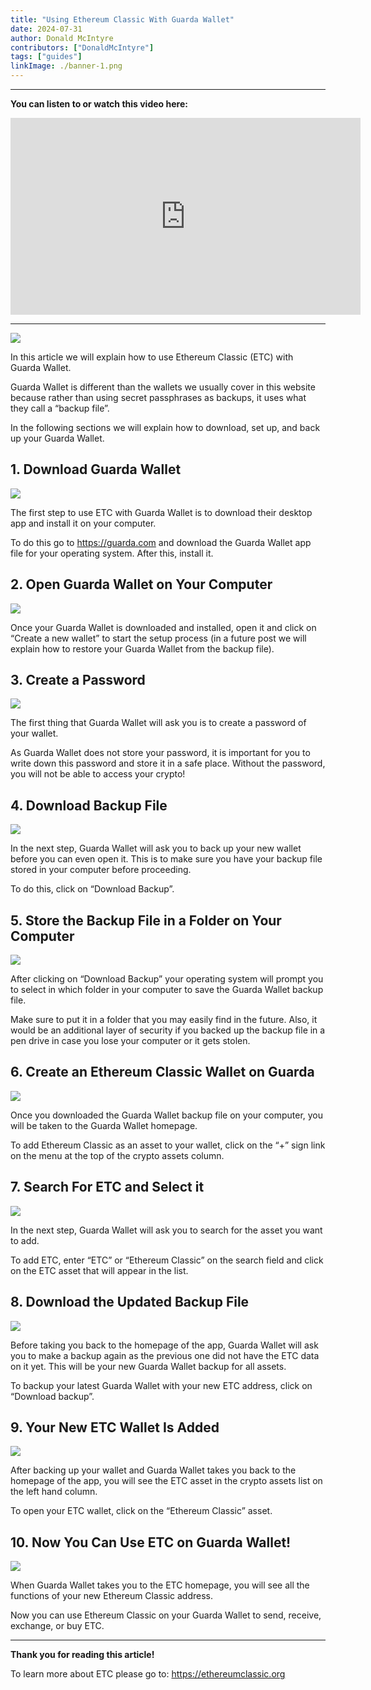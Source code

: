 ```yaml
---
title: "Using Ethereum Classic With Guarda Wallet"
date: 2024-07-31
author: Donald McIntyre
contributors: ["DonaldMcIntyre"]
tags: ["guides"]
linkImage: ./banner-1.png
---
```


---
**You can listen to or watch this video here:**

<iframe width="560" height="315" src="https://www.youtube.com/embed/4IqQbHdVdFg" title="YouTube video player" frameborder="0" allow="accelerometer; autoplay; clipboard-write; encrypted-media; gyroscope; picture-in-picture; web-share" allowfullscreen></iframe>

---

![](./banner-1.png)

In this article we will explain how to use Ethereum Classic (ETC) with Guarda Wallet.

Guarda Wallet is different than the wallets we usually cover in this website because rather than using secret passphrases as backups, it uses what they call a “backup file”.

In the following sections we will explain how to download, set up, and back up your Guarda Wallet.

## 1. Download Guarda Wallet

![](./1.png)

The first step to use ETC with Guarda Wallet is to download their desktop app and install it on your computer.

To do this go to https://guarda.com and download the Guarda Wallet app file for your operating system. After this, install it.

## 2. Open Guarda Wallet on Your Computer

![](./2.png)

Once your Guarda Wallet is downloaded and installed, open it and click on “Create a new wallet” to start the setup process (in a future post we will explain how to restore your Guarda Wallet from the backup file). 

## 3. Create a Password

![](./3.png)

The first thing that Guarda Wallet will ask you is to create a password of your wallet.

As Guarda Wallet does not store your password, it is important for you to write down this password and store it in a safe place. Without the password, you will not be able to access your crypto!

## 4. Download Backup File

![](./4.png)

In the next step, Guarda Wallet will ask you to back up your new wallet before you can even open it. This is to make sure you have your backup file stored in your computer before proceeding.

To do this, click on “Download Backup”.

## 5. Store the Backup File in a Folder on Your Computer

![](./5.png)

After clicking on “Download Backup” your operating system will prompt you to select in which folder in your computer to save the Guarda Wallet backup file. 

Make sure to put it in a folder that you may easily find in the future. Also, it would be an additional layer of security if you backed up the backup file in a pen drive in case you lose your computer or it gets stolen.

## 6. Create an Ethereum Classic Wallet on Guarda

![](./6.png)

Once you downloaded the Guarda Wallet backup file on your computer, you will be taken to the Guarda Wallet homepage.

To add Ethereum Classic as an asset to your wallet, click on the “+” sign link on the menu at the top of the crypto assets column.

## 7. Search For ETC and Select it

![](./7.png)

In the next step, Guarda Wallet will ask you to search for the asset you want to add.

To add ETC, enter “ETC” or “Ethereum Classic” on the search field and click on the ETC asset that will appear in the list.

## 8. Download the Updated Backup File

![](./8.png)

Before taking you back to the homepage of the app, Guarda Wallet will ask you to make a backup again as the previous one did not have the ETC data on it yet. This will be your new Guarda Wallet backup for all assets.

To backup your latest Guarda Wallet with your new ETC address, click on “Download backup”.

## 9. Your New ETC Wallet Is Added

![](./9.png)

After backing up your wallet and Guarda Wallet takes you back to the homepage of the app, you will see the ETC asset in the crypto assets list on the left hand column.

To open your ETC wallet, click on the “Ethereum Classic” asset.

## 10. Now You Can Use ETC on Guarda Wallet!

![](./10.png)

When Guarda Wallet takes you to the ETC homepage, you will see all the functions of your new Ethereum Classic address.

Now you can use Ethereum Classic on your Guarda Wallet to send, receive, exchange, or buy ETC.

---

**Thank you for reading this article!**

To learn more about ETC please go to: https://ethereumclassic.org
